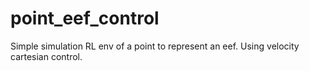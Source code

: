 # point_eef_control
Simple simulation RL env of a point to represent an eef. Using velocity cartesian control.
